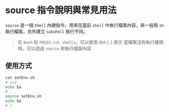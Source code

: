 # source 指令說明與常見用法

`source` 是一個 `Shell` 內建指令，用來在當前 `shell` 中執行檔案內容，與一般用 `sh` 執行檔案，另外建立 `subshell` 執行不同。

> 在 `Bash` 和 `POSIX-ish shells`，可以使用 dot (`.`) 表示
> 當檔案沒有執行權限時，可以透過 `source` 來執行檔案內容

## 使用方式

```sh
cat setEnv.sh
# a=2
echo $a
#
source setEnv.sh
echo $a
# 2
```
